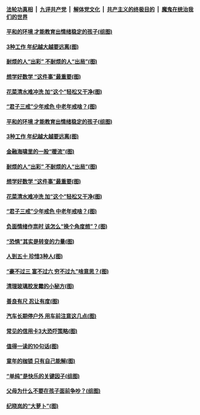 

####  [法轮功真相](../../../../basic/blob/master/README.md?t=02260131) &nbsp;|&nbsp; [九评共产党](../../../../9ping.md/blob/master/README.md?t=02260131) &nbsp;|&nbsp; [解体党文化](../../../../jtdwh.md/blob/master/README.md?t=02260131)  &nbsp;|&nbsp; [共产主义的终极目的](../../../../gczydzjmd.md/blob/master/README.md?t=02260131) &nbsp;|&nbsp; [魔鬼在统治我们的世界](../../../../mgztzwmdsj.md/blob/master/README.md?t=02260131) 

#### [平和的环境 才能教育出情绪稳定的孩子(组图)](../pages/p8/963710.md?t=02260131) 

#### [3种工作 年纪越大越要远离(图)](../pages/p8/963700.md?t=02260131) 

#### [耐烦的人“出彩” 不耐烦的人“出局”(图)](../pages/p8/963508.md?t=02260131) 

#### [想学好数学 “这件事”最重要(图)](../pages/p8/963588.md?t=02260131) 

#### [花菜清水难冲洗 加“这个”轻松又干净(图)](../pages/p8/963571.md?t=02260131) 

#### [“君子三戒”少年戒色 中老年戒啥？(图)](../pages/p8/963570.md?t=02260131) 

#### [平和的环境 才能教育出情绪稳定的孩子(组图)](../pages/p8/963710.md?t=02260131) 

#### [3种工作 年纪越大越要远离(图)](../pages/p8/963700.md?t=02260131) 

#### [金融海啸里的一股“暖流”(图)](../pages/p8/963660.md?t=02260131) 

#### [耐烦的人“出彩” 不耐烦的人“出局”(图)](../pages/p8/963508.md?t=02260131) 

#### [想学好数学 “这件事”最重要(图)](../pages/p8/963588.md?t=02260131) 

#### [花菜清水难冲洗 加“这个”轻松又干净(图)](../pages/p8/963571.md?t=02260131) 

#### [“君子三戒”少年戒色 中老年戒啥？(图)](../pages/p8/963570.md?t=02260131) 

#### [负面情绪作祟时 该怎么“换个角度想”？(图)](../pages/p8/963496.md?t=02260131) 

#### [“恐惧”其实是转变的力量(图)](../pages/p8/963495.md?t=02260131) 

#### [人到五十 珍惜3种人(图)](../pages/p8/963468.md?t=02260131) 

#### [“豪不过三 富不过六 穷不过九”啥意思？(图)](../pages/p8/963457.md?t=02260131) 

#### [清理玻璃胶发霉的小秘方(图)](../pages/p8/963266.md?t=02260131) 

#### [善良有尺 忍让有度(图)](../pages/p8/962966.md?t=02260131) 

#### [汽车长期停户外 用车前注意这几点(图)](../pages/p8/963354.md?t=02260131) 

#### [常见的信用卡3大恐吓策略(图)](../pages/p8/963272.md?t=02260131) 

#### [值得一读的10句话(图)](../pages/p8/962973.md?t=02260131) 

#### [童年的枷锁 只有自己能解(图)](../pages/p8/963254.md?t=02260131) 

#### [“单纯”是快乐的关键因子(组图)](../pages/p8/963181.md?t=02260131) 

#### [父母为什么不要在孩子面前争吵？(组图)](../pages/p8/962971.md?t=02260131) 

#### [纪晓岚的“大萝卜”(图)](../pages/p8/962955.md?t=02260131) 

